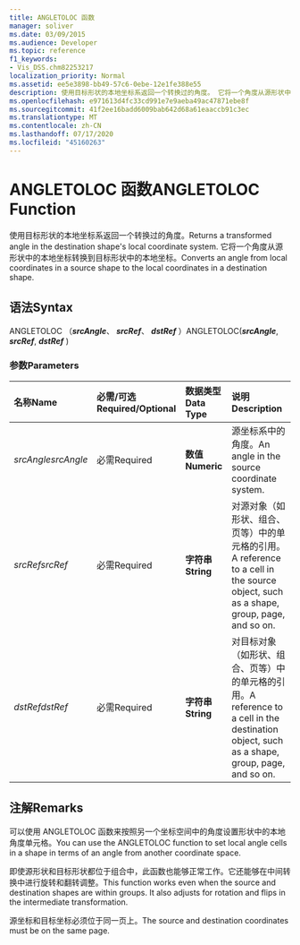 ```yaml
---
title: ANGLETOLOC 函数
manager: soliver
ms.date: 03/09/2015
ms.audience: Developer
ms.topic: reference
f1_keywords:
- Vis_DSS.chm82253217
localization_priority: Normal
ms.assetid: ee5e3898-bb49-57c6-0ebe-12e1fe388e55
description: 使用目标形状的本地坐标系返回一个转换过的角度。 它将一个角度从源形状中的本地坐标转换到目标形状中的本地坐标。
ms.openlocfilehash: e971613d4fc33cd991e7e9aeba49ac47871ebe8f
ms.sourcegitcommit: 41f2ee16badd6009bab642d68a61eaaccb91c3ec
ms.translationtype: MT
ms.contentlocale: zh-CN
ms.lasthandoff: 07/17/2020
ms.locfileid: "45160263"
---
```

# <a name="angletoloc-function"></a><span data-ttu-id="c67f8-104">ANGLETOLOC 函数</span><span class="sxs-lookup"><span data-stu-id="c67f8-104">ANGLETOLOC Function</span></span>

<span data-ttu-id="c67f8-105">使用目标形状的本地坐标系返回一个转换过的角度。</span><span class="sxs-lookup"><span data-stu-id="c67f8-105">Returns a transformed angle in the destination shape's local coordinate system.</span></span> <span data-ttu-id="c67f8-106">它将一个角度从源形状中的本地坐标转换到目标形状中的本地坐标。</span><span class="sxs-lookup"><span data-stu-id="c67f8-106">Converts an angle from local coordinates in a source shape to the local coordinates in a destination shape.</span></span> 
  
## <a name="syntax"></a><span data-ttu-id="c67f8-107">语法</span><span class="sxs-lookup"><span data-stu-id="c67f8-107">Syntax</span></span>

<span data-ttu-id="c67f8-108">ANGLETOLOC （***srcAngle***、 ***srcRef***、 ***dstRef*** ）</span><span class="sxs-lookup"><span data-stu-id="c67f8-108">ANGLETOLOC(***srcAngle***, ***srcRef***, ***dstRef*** )</span></span> 
  
### <a name="parameters"></a><span data-ttu-id="c67f8-109">参数</span><span class="sxs-lookup"><span data-stu-id="c67f8-109">Parameters</span></span>

|<span data-ttu-id="c67f8-110">**名称**</span><span class="sxs-lookup"><span data-stu-id="c67f8-110">**Name**</span></span>|<span data-ttu-id="c67f8-111">**必需/可选**</span><span class="sxs-lookup"><span data-stu-id="c67f8-111">**Required/Optional**</span></span>|<span data-ttu-id="c67f8-112">**数据类型**</span><span class="sxs-lookup"><span data-stu-id="c67f8-112">**Data Type**</span></span>|<span data-ttu-id="c67f8-113">**说明**</span><span class="sxs-lookup"><span data-stu-id="c67f8-113">**Description**</span></span>|
|:-----|:-----|:-----|:-----|
| <span data-ttu-id="c67f8-114">_srcAngle_</span><span class="sxs-lookup"><span data-stu-id="c67f8-114">_srcAngle_</span></span> <br/> |<span data-ttu-id="c67f8-115">必需</span><span class="sxs-lookup"><span data-stu-id="c67f8-115">Required</span></span>  <br/> |<span data-ttu-id="c67f8-116">**数值**</span><span class="sxs-lookup"><span data-stu-id="c67f8-116">**Numeric**</span></span> <br/> |<span data-ttu-id="c67f8-117">源坐标系中的角度。</span><span class="sxs-lookup"><span data-stu-id="c67f8-117">An angle in the source coordinate system.</span></span>  <br/> |
| <span data-ttu-id="c67f8-118">_srcRef_</span><span class="sxs-lookup"><span data-stu-id="c67f8-118">_srcRef_</span></span> <br/> |<span data-ttu-id="c67f8-119">必需</span><span class="sxs-lookup"><span data-stu-id="c67f8-119">Required</span></span>  <br/> |<span data-ttu-id="c67f8-120">**字符串**</span><span class="sxs-lookup"><span data-stu-id="c67f8-120">**String**</span></span> <br/> | <span data-ttu-id="c67f8-121">对源对象（如形状、组合、页等）中的单元格的引用。</span><span class="sxs-lookup"><span data-stu-id="c67f8-121">A reference to a cell in the source object, such as a shape, group, page, and so on.</span></span>  <br/> |
| <span data-ttu-id="c67f8-122">_dstRef_</span><span class="sxs-lookup"><span data-stu-id="c67f8-122">_dstRef_</span></span> <br/> |<span data-ttu-id="c67f8-123">必需</span><span class="sxs-lookup"><span data-stu-id="c67f8-123">Required</span></span>  <br/> |<span data-ttu-id="c67f8-124">**字符串**</span><span class="sxs-lookup"><span data-stu-id="c67f8-124">**String**</span></span> <br/> |<span data-ttu-id="c67f8-125">对目标对象（如形状、组合、页等）中的单元格的引用。</span><span class="sxs-lookup"><span data-stu-id="c67f8-125">A reference to a cell in the destination object, such as a shape, group, page, and so on.</span></span>  <br/> |
   
## <a name="remarks"></a><span data-ttu-id="c67f8-126">注解</span><span class="sxs-lookup"><span data-stu-id="c67f8-126">Remarks</span></span>

<span data-ttu-id="c67f8-127">可以使用 ANGLETOLOC 函数来按照另一个坐标空间中的角度设置形状中的本地角度单元格。</span><span class="sxs-lookup"><span data-stu-id="c67f8-127">You can use the ANGLETOLOC function to set local angle cells in a shape in terms of an angle from another coordinate space.</span></span>
  
<span data-ttu-id="c67f8-p103">即使源形状和目标形状都位于组合中，此函数也能够正常工作。它还能够在中间转换中进行旋转和翻转调整。</span><span class="sxs-lookup"><span data-stu-id="c67f8-p103">This function works even when the source and destination shapes are within groups. It also adjusts for rotation and flips in the intermediate transformation.</span></span>
  
<span data-ttu-id="c67f8-130">源坐标和目标坐标必须位于同一页上。</span><span class="sxs-lookup"><span data-stu-id="c67f8-130">The source and destination coordinates must be on the same page.</span></span>
  

